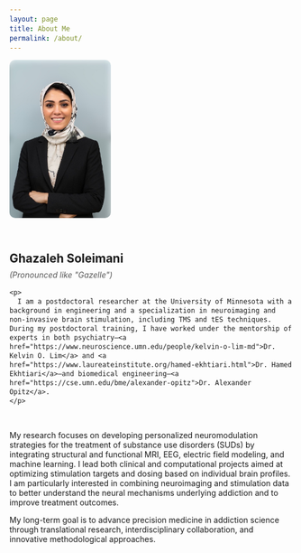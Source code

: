 ```yaml
---
layout: page
title: About Me
permalink: /about/
---
```


<div style="display: flex; align-items: flex-start; gap: 30px; flex-wrap: wrap;">
  <img src="IMG_7622.jpeg" alt="Ghazaleh Soleimani" width="180" style="border-radius: 10px;" />

  <div style="max-width: 700px;">
    <h2>Ghazaleh Soleimani</h2>
    <p style="font-style: italic; margin-top: -10px; color: #555;">(Pronounced like "Gazelle")</p>

    <p>
      I am a postdoctoral researcher at the University of Minnesota with a background in engineering and a specialization in neuroimaging and non-invasive brain stimulation, including TMS and tES techniques. During my postdoctoral training, I have worked under the mentorship of experts in both psychiatry—<a href="https://www.neuroscience.umn.edu/people/kelvin-o-lim-md">Dr. Kelvin O. Lim</a> and <a href="https://www.laureateinstitute.org/hamed-ekhtiari.html">Dr. Hamed Ekhtiari</a>—and biomedical engineering—<a href="https://cse.umn.edu/bme/alexander-opitz">Dr. Alexander Opitz</a>.
    </p>
  </div>
</div>

<br>

<p>
My research focuses on developing personalized neuromodulation strategies for the treatment of substance use disorders (SUDs) by integrating structural and functional MRI, EEG, electric field modeling, and machine learning. I lead both clinical and computational projects aimed at optimizing stimulation targets and dosing based on individual brain profiles. I am particularly interested in combining neuroimaging and stimulation data to better understand the neural mechanisms underlying addiction and to improve treatment outcomes.
</p>

<p>
My long-term goal is to advance precision medicine in addiction science through translational research, interdisciplinary collaboration, and innovative methodological approaches.
</p>

